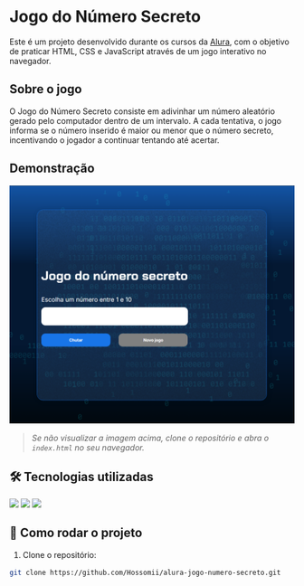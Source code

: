 # Jogo do Número Secreto

Este é um projeto desenvolvido durante os cursos da [Alura](https://www.alura.com.br), com o objetivo de praticar HTML, CSS e JavaScript através de um jogo interativo no navegador.

## Sobre o jogo

O Jogo do Número Secreto consiste em adivinhar um número aleatório gerado pelo computador dentro de um intervalo. A cada tentativa, o jogo informa se o número inserido é maior ou menor que o número secreto, incentivando o jogador a continuar tentando até acertar.

## Demonstração

<img src="https://github.com/Hossomii/alura-jogo-numero-secreto/blob/main/img/demonstracrao.png" alt="Demonstração do Jogo" width="600"/>

> *Se não visualizar a imagem acima, clone o repositório e abra o `index.html` no seu navegador.*

## 🛠 Tecnologias utilizadas

<div>
  <img src="https://img.shields.io/badge/HTML-239120?style=for-the-badge&logo=html5&logoColor=black&labelColor=orange">
  <img src="https://img.shields.io/badge/CSS-239120?style=for-the-badge&logo=css3&logoColor=white&labelColor=blue">
  <img src="https://img.shields.io/badge/Javascript-F7DF1E?style=for-the-badge&logo=javascript&logoColor=black">
</div>

## 🚀 Como rodar o projeto

1. Clone o repositório:

```bash
git clone https://github.com/Hossomii/alura-jogo-numero-secreto.git
